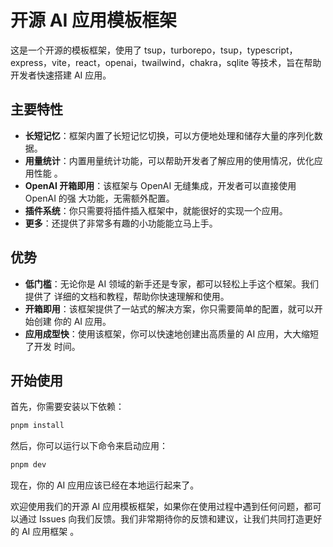 # 开源 AI 应用模板框架

这是一个开源的模板框架，使用了
tsup，turborepo，tsup，typescript，express，vite，react，openai，twailwind，chakra，sqlite
等技术，旨在帮助开发者快速搭建 AI 应用。

## 主要特性

- **长短记忆**：框架内置了长短记忆切换，可以方便地处理和储存大量的序列化数据。
- **用量统计**：内置用量统计功能，可以帮助开发者了解应用的使用情况，优化应用性能
  。
- **OpenAI 开箱即用**：该框架与 OpenAI 无缝集成，开发者可以直接使用 OpenAI 的强
  大功能，无需额外配置。
- **插件系统**：你只需要将插件插入框架中，就能很好的实现一个应用。
- **更多**：还提供了非常多有趣的小功能能立马上手。

## 优势

- **低门槛**：无论你是 AI 领域的新手还是专家，都可以轻松上手这个框架。我们提供了
  详细的文档和教程，帮助你快速理解和使用。
- **开箱即用**：该框架提供了一站式的解决方案，你只需要简单的配置，就可以开始创建
  你的 AI 应用。
- **应用成型快**：使用该框架，你可以快速地创建出高质量的 AI 应用，大大缩短了开发
  时间。

## 开始使用

首先，你需要安装以下依赖：

```bash
pnpm install
```

然后，你可以运行以下命令来启动应用：

```bash
pnpm dev
```

现在，你的 AI 应用应该已经在本地运行起来了。

欢迎使用我们的开源 AI 应用模板框架，如果你在使用过程中遇到任何问题，都可以通过
Issues 向我们反馈。我们非常期待你的反馈和建议，让我们共同打造更好的 AI 应用框架
。
